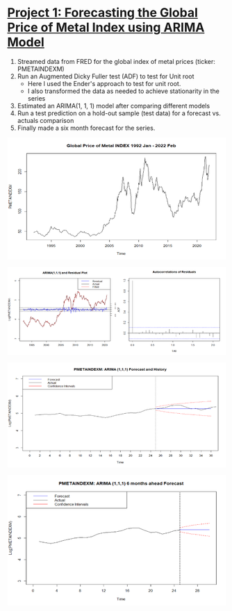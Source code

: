 # [**Project 1: Forecasting the Global Price of Metal Index using ARIMA Model**](https://github.com/SamuelTesfamariam/Metal-Price-Index-Forecast)
1. Streamed data from FRED for the global index of metal prices (ticker: PMETAINDEXM)
2. Run an Augmented Dicky Fuller test (ADF) to test for Unit root
    - Here I used the Ender's approach to test for unit root.
    - I also transformed the data as needed to achieve stationarity in the series
3. Estimated an ARIMA(1, 1, 1) model after comparing different models
4. Run a test prediction on a hold-out sample (test data) for a forecast vs. actuals comparison
5. Finally made a six month forecast for the series.

![](Images/Plot%20of%20the%20series.png)

![](Images/estimated%20model%20fit%20and%20residuals.png)

![](Images/forecast%20vs%20actuals.png)

![](Images/6%20month%20forecast.png)
